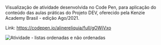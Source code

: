 Visualização de atividade desenvolvida no Code Pen, para aplicação do conteúdo das aulas práticas do Projeto DEV, oferecido pela Kenzie Academy Brasil - edição Ago/2021.

Link: https://codepen.io/alinereliquia/full/gOWjVxo

![Atividade - listas ordenadas e não ordenadas](https://user-images.githubusercontent.com/88294807/128253807-40bbe483-cfeb-473d-9520-f0f09968929f.png)
